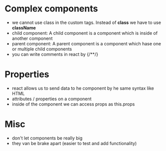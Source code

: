 # Complex components
- we cannot use class in the custom tags. Instead of **class** we have to use **className**
- child component: A child component is a component which is inside of another component
- parent component: A parent component is a component which hase one or multiple child components
- you can write comments in react by {/**/}

# Properties
- react allows us to send data to he component by he same syntax like HTML
- attributes / properties on a component
- inside of the component we can access props as this.props

# Misc
- don't let components be really big
- they van be brake apart (easier to test and add functionality)
